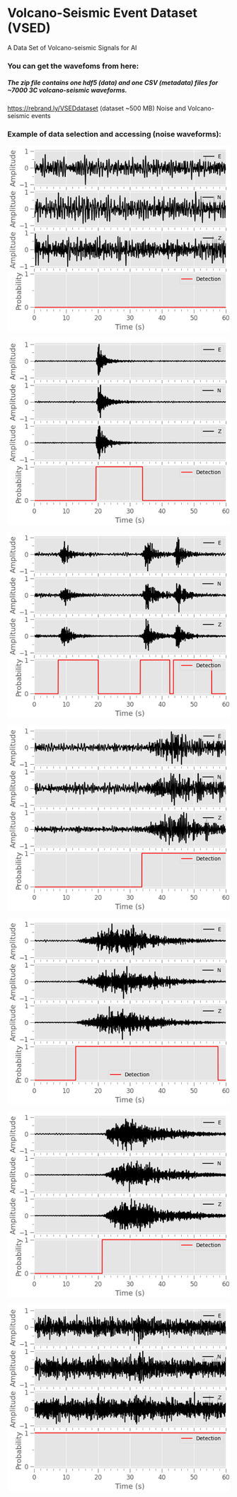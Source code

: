# Volcano-Seismic Event Dataset (VSED)
A Data Set of Volcano-seismic Signals for AI


### You can get the wavefoms from here: 

##### The zip file contains one hdf5 (data) and one CSV (metadata) files for ~7000 3C volcano-seismic waveforms.

https://rebrand.ly/VSEDdataset  (dataset ~500 MB) Noise and Volcano-seismic events



### Example of data selection and accessing (noise waveforms):


![event](./imgs/BOR.PF_20140609184928_NO.png)

![event](./imgs/BOR.PF_20140616194954_VC.png)

![event](./imgs/BOR.PF_20190729050832_VC.png)

![event](./imgs/BOR.PF_20190722112641_VC.png)

![event](./imgs/BOR.PF_20190917193836_VC.png)

![event](./imgs/BOR.PF_20190114102311_VC.png)

![event](./imgs/BOR.PF_20150920115423_VC.png)

